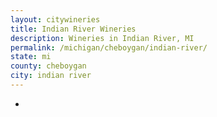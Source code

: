 ```yaml
---
layout: citywineries
title: Indian River Wineries
description: Wineries in Indian River, MI
permalink: /michigan/cheboygan/indian-river/
state: mi
county: cheboygan
city: indian river
---
```

-
